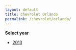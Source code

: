 ```yaml
---
layout: default
title: Chevrolet Orlando
permalink: /chevrolet/orlando/
---
```

**Select year**

- [2013](/chevrolet/orlando/2013/)